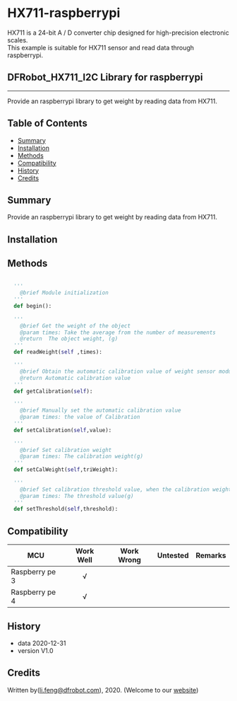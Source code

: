 # HX711-raspberrypi
HX711 is a 24-bit A / D converter chip designed for high-precision electronic scales.<br>
This example is suitable for HX711 sensor and read data through raspberrypi.<br>


## DFRobot_HX711_I2C Library for raspberrypi
---------------------------------------------------------

Provide an raspberrypi library to get weight by reading data from HX711.

## Table of Contents

* [Summary](#summary)
* [Installation](#installation)
* [Methods](#methods)
* [Compatibility](#compatibility)
* [History](#history)
* [Credits](#credits)

## Summary

Provide an raspberrypi library to get weight by reading data from HX711.

## Installation



## Methods

```python
  
  '''
    @brief Module initialization
  '''
  def begin():
  
  '''
    @brief Get the weight of the object
    @param times: Take the average from the number of measurements
    @return  The object weight, (g)
  '''
  def readWeight(self ,times):

  '''
    @brief Obtain the automatic calibration value of weight sensor module
    @return Automatic calibration value
  '''
  def getCalibration(self):

  '''
    @brief Manually set the automatic calibration value
    @param times: the value of Calibration
  '''
  def setCalibration(self,value):
  
  '''
    @brief Set calibration weight
    @param times: The calibration weight(g)
  '''
  def setCalWeight(self,triWeight):
  
  '''
    @brief Set calibration threshold value, when the calibration weight is greater than this value, sensor calibration will begin
    @param times: The threshold value(g)
  '''
  def setThreshold(self,threshold):
```

## Compatibility

MCU                | Work Well    | Work Wrong   | Untested    | Remarks
------------------ | :----------: | :----------: | :---------: | -----
Raspberry pe 3       |      √       |              |             | 
Raspberry pe 4       |      √       |              |             | 


## History

- data 2020-12-31
- version V1.0


## Credits

Written by(li.feng@dfrobot.com), 2020. (Welcome to our [website](https://www.dfrobot.com/))
